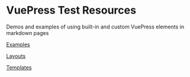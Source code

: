 # VuePress Test Resources

Demos and examples of using built-in and custom VuePress elements in markdown pages

[Examples](./Examples)

[Layouts](./Layouts)

[Templates](./Templates)
